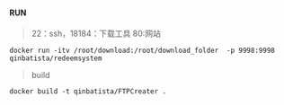 #### RUN
> 22：ssh，18184：下载工具 80:网站
```
docker run -itv /root/download:/root/download_folder  -p 9998:9998  qinbatista/redeemsystem
```

> build

```
docker build -t qinbatista/FTPCreater .
```

